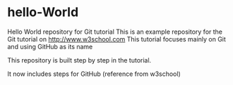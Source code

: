 # hello-World
Hello World repository for Git tutorial
This is an example repository for the Git tutorial on http://www.w3school.com
This tutorial focuses mainly on Git and using GitHub as its name

This repository is built step by step in the tutorial.

It now includes steps for GitHub (reference from w3school)
